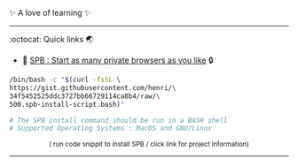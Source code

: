 ✨ A love of learning ✨

---

:octocat: Quick links :earth_asia: 
- :chestnut: [SPB : Start as many private browsers as you like](https://gist.github.com/henri/34f5452525ddc3727bb66729114ca8b4) :lock:
```bash
/bin/bash -c "$(curl -fsSL \
https://gist.githubusercontent.com/henri/\
34f5452525ddc3727bb66729114ca8b4/raw/\
500.spb-install-script.bash)"

# The SPB install command should be run in a BASH shell
# Supported Operating Systems : MacOS and GNU/Linux
```

<p align="center"> <sup> ( run code snippit to install SPB / click link for project information) </sup> </p>


---
<!---
henri/henri is a ✨ special ✨ repository because its `README.md` (this file) appears on your GitHub profile.
You can click the Preview link to take a look at your changes.
--->
